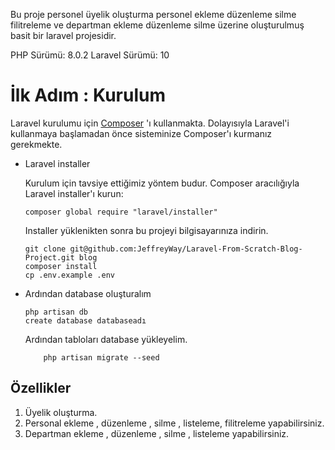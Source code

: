 Bu proje personel üyelik oluşturma personel ekleme düzenleme silme filitreleme ve departman ekleme düzenleme silme üzerine oluşturulmuş basit bir laravel projesidir.


PHP Sürümü: 8.0.2
Laravel Sürümü: 10


<h1>İlk Adım : Kurulum</h1>

Laravel kurulumu için <a href="https://getcomposer.org/">Composer</a> 'ı kullanmakta. Dolayısıyla Laravel'i kullanmaya başlamadan önce sisteminize Composer'ı kurmanız gerekmekte.

<ul dir="auto">
<li>
<p dir="auto">Laravel installer</p>
<p dir="auto">Kurulum için tavsiye ettiğimiz yöntem budur.
Composer aracılığıyla Laravel installer'ı kurun:</p>
<p dir="auto"><code>composer global require "laravel/installer"</code></p>
<p dir="auto">Installer yüklenikten sonra bu projeyi bilgisayarınıza indirin.

<pre class="notranslate"><code>git clone git@github.com:JeffreyWay/Laravel-From-Scratch-Blog-Project.git blog
composer install
cp .env.example .env</code>
</pre>  
    
</p>
</li>
<li>
<p dir="auto">Ardından database oluşturalım
 <pre class="notranslate"><code>php artisan db
create database databaseadı</code>
</pre>
 </p>
 
   Ardından tabloları database yükleyelim.
    
        php artisan migrate --seed
    
</li>
</ul>

<h2>Özellikler</h2>
<ol dir="auto">
<li>Üyelik oluşturma.</li>
<li>Personal ekleme , düzenleme , silme , listeleme, filitreleme yapabilirsiniz.</li>
 <li>Departman ekleme , düzenleme , silme , listeleme yapabilirsiniz.</li>
</ol>
